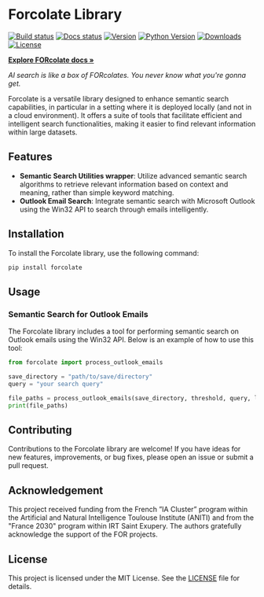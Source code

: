 # Forcolate Library


[![Build status](https://github.com/FOR-sight-ai/FORcolate/actions/workflows/publish.yml/badge.svg?branch=main)](https://github.com/FOR-sight-ai/forcolate/actions)
[![Docs status](https://img.shields.io/readthedocs/FORcolate)](TODO)
[![Version](https://img.shields.io/pypi/v/forcolate?color=blue)](https://pypi.org/project/forcolate/)
[![Python Version](https://img.shields.io/pypi/pyversions/forcolate.svg?color=blue)](https://pypi.org/project/forcolate/)
[![Downloads](https://static.pepy.tech/badge/forcolate)](https://pepy.tech/project/forcolate)
[![License](https://img.shields.io/badge/License-MIT-yellow.svg)](https://github.com/FOR-sight-ai/forcolate/blob/main/LICENSE)

  <!-- Link to the documentation -->
  <a href="TODO"><strong>Explore FORcolate docs »</strong></a>
  <br>

</div>

_AI search is like a box of FORcolates. You never know what you're gonna get._



Forcolate is a versatile library designed to enhance semantic search capabilities, in particular in a setting where it is deployed locally (and not in a cloud environment). It offers a suite of tools that facilitate efficient and intelligent search functionalities, making it easier to find relevant information within large datasets.

## Features

- **Semantic Search Utilities wrapper**: Utilize advanced semantic search algorithms to retrieve relevant information based on context and meaning, rather than simple keyword matching.
- **Outlook Email Search**: Integrate semantic search with Microsoft Outlook using the Win32 API to search through emails intelligently.


## Installation

To install the Forcolate library, use the following command:

```bash
pip install forcolate
```

## Usage

### Semantic Search for Outlook Emails

The Forcolate library includes a tool for performing semantic search on Outlook emails using the Win32 API. Below is an example of how to use this tool:

```python
from forcolate import process_outlook_emails

save_directory = "path/to/save/directory"
query = "your search query"

file_paths = process_outlook_emails(save_directory, threshold, query, limit)
print(file_paths)

```

## Contributing

Contributions to the Forcolate library are welcome! If you have ideas for new features, improvements, or bug fixes, please open an issue or submit a pull request.

## Acknowledgement

This project received funding from the French ”IA Cluster” program within the Artificial and Natural Intelligence Toulouse Institute (ANITI) and from the "France 2030" program within IRT Saint Exupery. The authors gratefully acknowledge the support of the FOR projects.

## License

This project is licensed under the MIT License. See the [LICENSE](LICENSE) file for details.
